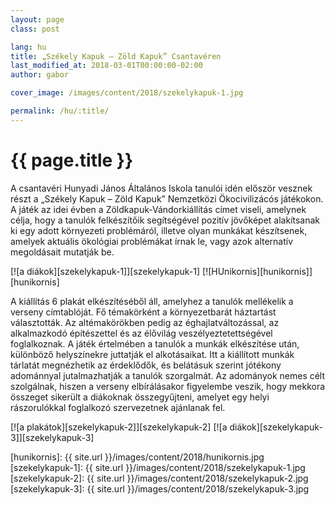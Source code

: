 ```yaml
---
layout: page
class: post

lang: hu
title: „Székely Kapuk – Zöld Kapuk” Csantavéren
last_modified_at: 2018-03-01T00:00:00-02:00
author: gabor

cover_image: /images/content/2018/szekelykapuk-1.jpg

permalink: /hu/:title/
---
```

# {{ page.title }}

A csantavéri Hunyadi János Általános Iskola tanulói idén először vesznek részt
a „Székely Kapuk – Zöld Kapuk” Nemzetközi Ökocivilizácós játékokon. A játék az idei
évben a Zöldkapuk-Vándorkiállítás címet viseli, amelynek célja, hogy a tanulók
felkészítőik segítségével pozitív jövőképet alakítsanak ki egy adott környezeti
problémáról, illetve olyan munkákat készítsenek, amelyek aktuális ökológiai
problémákat írnak le, vagy azok alternatív megoldásait mutatják be.

<div class="pics max-270" markdown="1">
[![a diákok][szekelykapuk-1]][szekelykapuk-1]
[![HUnikornis][hunikornis]][hunikornis]
</div>

A kiállítás 6 plakát elkészítéséből áll, amelyhez a tanulók mellékelik a
verseny címtablóját. Fő témakörként a környezetbarát háztartást választották.
Az altémakörökben pedig az éghajlatváltozással, az alkalmazkodó építészettel és
az élővilág veszélyeztetettségével foglalkoznak. A játék értelmében a  tanulók
a munkák elkészítése után, különböző helyszínekre juttatják el alkotásaikat.
Itt a kiállított munkák tárlatát megnézhetik az érdeklődők, és belátásuk
szerint jótékony adománnyal jutalmazhatják a tanulók szorgalmát. Az adományok
nemes célt szolgálnak, hiszen a verseny elbírálásakor figyelembe veszik, hogy
mekkora összeget sikerült a diákoknak összegyűjteni, amelyet egy helyi
rászorulókkal foglalkozó szervezetnek ajánlanak fel.

<div class="pics max-270" markdown="1">
[![a plakátok][szekelykapuk-2]][szekelykapuk-2]
[![a diákok][szekelykapuk-3]][szekelykapuk-3]
</div>

[hunikornis]: {{ site.url }}/images/content/2018/hunikornis.jpg
[szekelykapuk-1]: {{ site.url }}/images/content/2018/szekelykapuk-1.jpg
[szekelykapuk-2]: {{ site.url }}/images/content/2018/szekelykapuk-2.jpg
[szekelykapuk-3]: {{ site.url }}/images/content/2018/szekelykapuk-3.jpg
